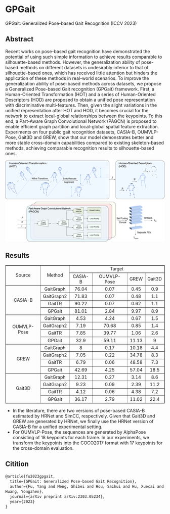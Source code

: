 

# GPGait
GPGait: Generalized Pose-based Gait Recognition (ICCV 2023)

## Abstract
Recent works on pose-based gait recognition have demonstrated the potential of using such simple information to achieve results comparable to silhouette-based methods. However, the generalization ability of pose-based methods on different datasets is undesirably inferior to that of silhouette-based ones, which has received little attention but hinders the application of these methods in real-world scenarios. To improve the generalization ability of pose-based methods across datasets, we propose a Generalized Pose-based Gait recognition (GPGait) framework. First, a Human-Oriented Transformation (HOT) and a series of Human-Oriented Descriptors (HOD) are proposed to obtain a unified pose representation with discriminative multi-features. Then, given the slight variations in the unified representation after HOT and HOD, it becomes crucial for the network to extract local-global relationships between the keypoints. To this end, a Part-Aware Graph Convolutional Network (PAGCN) is proposed to enable efficient graph partition and local-global spatial feature extraction. Experiments on four public gait recognition datasets, CASIA-B, OUMVLP-Pose, Gait3D and GREW, show that our model demonstrates better and more stable cross-domain capabilities compared to existing skeleton-based methods, achieving comparable recognition results to silhouette-based ones. 
<div align="center"><img src="..\..\resources\gpgait_pipeline.png"  alt="logo" /></div>

## Results
<div align="center">
<table border="1" style="margin: auto; text-align: center;" width='100%'>
    <tr>
        <td rowspan = "2" >Source</td>
        <td rowspan = "2">Method</td>
        <td colspan = "4">Target</td>
    </tr>
    <tr>
        <td>CASIA-B</td>
        <td>OUMVLP-Pose</td>
        <td>GREW</td>
        <td>Gait3D</td>
    </tr>
    <tr>
        <td rowspan = "4">CASIA-B</td>
        <td>GaitGraph</td>
        <td>76.04</td>
        <td>0.07</td>
        <td>0.45</td>
        <td>0.9</td>
    </tr>
    <tr>
        <td>GaitGraph2</td>
        <td>71.83</td>
        <td>0.07</td>
        <td>0.48</td>
        <td>1.1</td>
    </tr>
    <tr>
        <td>GaitTR</td>
        <td>90.22</td>
        <td>0.07</td>
        <td>0.62</td>
        <td>1.1</td>
    </tr>
    <tr>
        <td>GPGait</td>
        <td>81.01</td>
        <td>2.84</td>
        <td>9.97</td>
        <td>8.9</td>
    </tr>
    <tr>
        <td rowspan = "4">OUMVLP-Pose</td>
        <td>GaitGraph</td>
        <td>4.53</td>
        <td>4.24</td>
        <td>0.67</td>
        <td>1.5</td>
    </tr>
    <tr>
        <td>GaitGraph2</td>
        <td>7.19</td>
        <td>70.68</td>
        <td>0.85</td>
        <td>1.4</td>
    </tr>
    <tr>
        <td>GaitTR</td>
        <td>7.85</td>
        <td>39.77</td>
        <td>1.06</td>
        <td>2.6</td>
    </tr>
    <tr>
        <td>GPGait</td>
        <td>32.9</td>
        <td>59.11</td>
        <td>11.13</td>
        <td>9</td>
    </tr>
    <tr>
        <td rowspan = "4">GREW</td>
        <td>GaitGraph</td>
        <td>8</td>
        <td>0.17</td>
        <td>10.18</td>
        <td>4.4</td>
    </tr>
    <tr>
        <td>GaitGraph2</td>
        <td>7.05</td>
        <td>0.22</td>
        <td>34.78</td>
        <td>8.3</td>
    </tr>
    <tr>
        <td>GaitTR</td>
        <td>6.79</td>
        <td>0.06</td>
        <td>48.58</td>
        <td>7.3</td>
    </tr>
    <tr>
        <td>GPGait</td>
        <td>42.69</td>
        <td>4.25</td>
        <td>57.04</td>
        <td>18.5</td>
    </tr>
    <tr>
        <td rowspan = "4">Gait3D</td>
        <td>GaitGraph</td>
        <td>12.31</td>
        <td>0.27</td>
        <td>3.14</td>
        <td>8.6</td>
    </tr>
    <tr>
        <td>GaitGraph2</td>
        <td>9.23</td>
        <td>0.09</td>
        <td>2.39</td>
        <td>11.2</td>
    </tr>
    <tr>
        <td>GaitTR</td>
        <td>4.12</td>
        <td>0.06</td>
        <td>4.38</td>
        <td>7.2</td>
    </tr>
    <tr>
        <td>GPGait</td>
        <td>36.17</td>
        <td>2.79</td>
        <td>11.02</td>
        <td>22.4</td>
    </tr>
</table>
</div>

* In the literature, there are two versions of pose-based CASIA-B estimated by HRNet and SimCC, respectively. Given that Gait3D and GREW are generated by HRNet, we finally use the HRNet version of CASIA-B for a unified experimental setting.
* For OUMVLP-Pose, the sequences are generated by AlphaPose consisting of 18 keypoints for each frame. In our experiments, we transform the keypoints into the COCO2017 format with 17 keypoints for the cross-domain evaluation.

## Citition
```
@article{fu2023gpgait,
  title={GPGait: Generalized Pose-based Gait Recognition},
  author={Fu, Yang and Meng, Shibei and Hou, Saihui and Hu, Xuecai and Huang, Yongzhen},
  journal={arXiv preprint arXiv:2303.05234},
  year={2023}
}
```
